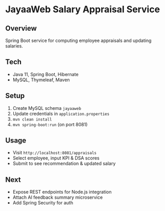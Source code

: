 # JayaaWeb Salary Appraisal Service

## Overview
Spring Boot service for computing employee appraisals and updating salaries.

## Tech
- Java 11, Spring Boot, Hibernate
- MySQL, Thymeleaf, Maven

## Setup
1. Create MySQL schema `jayaaweb`  
2. Update credentials in `application.properties`  
3. `mvn clean install`  
4. `mvn spring-boot:run` (on port 8081)

## Usage
- Visit `http://localhost:8081/appraisals`  
- Select employee, input KPI & DSA scores  
- Submit to see recommendation & updated salary  

## Next
- Expose REST endpoints for Node.js integration  
- Attach AI feedback summary microservice  
- Add Spring Security for auth  